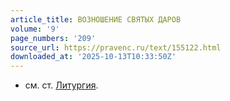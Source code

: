 ```yaml
---
article_title: ВОЗНОШЕНИЕ СВЯТЫХ ДАРОВ
volume: '9'
page_numbers: '209'
source_url: https://pravenc.ru/text/155122.html
downloaded_at: '2025-10-13T10:33:50Z'
---
```


- см. ст. [Литургия](https://pravenc.ru/text/Литургия.html).

